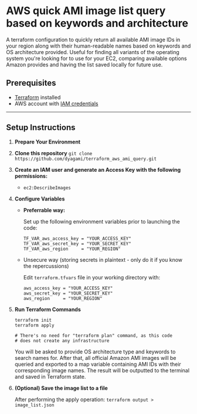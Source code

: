 # AWS quick AMI image list query based on keywords and architecture

A terraform configuration to quickly return all available AMI image IDs in your region along with their human-readable names based on keywords and OS architecture provided. Useful for finding all variants of the operating system you're looking for to use for your EC2, comparing available options Amazon provides and having the list saved locally for future use.

## Prerequisites

- [Terraform](https://developer.hashicorp.com/terraform/tutorials/aws-get-started/install-cli) installed
- AWS account with [IAM credentials](https://www.youtube.com/watch?v=OZsmKaIz_M0)

***

## Setup Instructions

1. **Prepare Your Environment**

2. **Clone this repository** ```git clone https://github.com/dyagami/terraform_aws_ami_query.git```
  
3. **Create an IAM user and generate an Access Key with the following permissions:**
    - `ec2:DescribeImages`

4. **Configure Variables**

   - **Preferrable way:**

        Set up the following environment variables prior to launching the code:

        ```
        TF_VAR_aws_access_key = "YOUR_ACCESS_KEY"
        TF_VAR_aws_secret_key = "YOUR_SECRET_KEY"
        TF_VAR_aws_region     = "YOUR_REGION"        
        ```

   - Unsecure way (storing secrets in plaintext - only do it if you know the repercussions)

        Edit `terraform.tfvars` file in your working directory with:

        ```
        aws_access_key = "YOUR_ACCESS_KEY" 
        aws_secret_key = "YOUR_SECRET_KEY"
        aws_region     = "YOUR_REGION"        
        ```

5. **Run Terraform Commands**

    ```
    terraform init
    terraform apply

    # There's no need for "terraform plan" command, as this code
    # does not create any infrastructure
    ```

    You will be asked to provide OS architecture type and keywords to search names for. After that, all official Amazon AMI images will be queried and exported to a map variable containing AMI IDs with their corresponding image names. The result will be outputted to the terminal and saved in Terraform state.

6. **(Optional) Save the image list to a file**

    After performing the apply operation:
    `terraform output > image_list.json`
